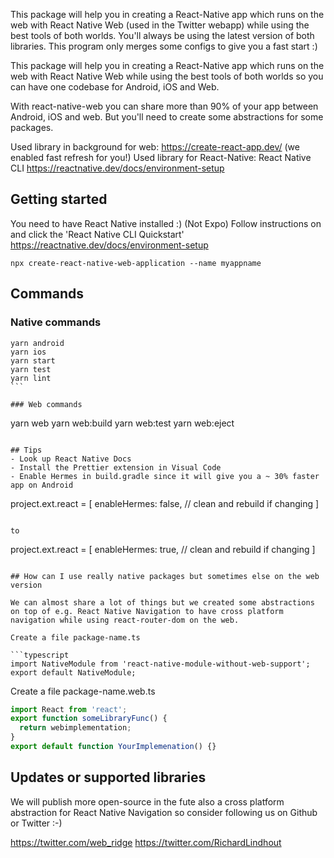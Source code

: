 This package will help you in creating a React-Native app which runs on the web with React Native Web (used in the Twitter webapp) while using the best tools of both worlds. You'll always be using the latest version of both libraries. This program only merges some configs to give you a fast start :)

This package will help you in creating a React-Native app which runs on the web with React Native Web while using the best tools of both worlds so you can have one codebase for Android, iOS and Web.

With react-native-web you can share more than 90% of your app between Android, iOS and web. But you'll need to create some abstractions for some packages.

Used library in background for web: https://create-react-app.dev/ (we enabled fast refresh for you!)
Used library for React-Native: React Native CLI https://reactnative.dev/docs/environment-setup

## Getting started

You need to have React Native installed :) (Not Expo)
Follow instructions on and click the 'React Native CLI Quickstart'
https://reactnative.dev/docs/environment-setup

```
npx create-react-native-web-application --name myappname
```

## Commands

### Native commands

````
yarn android
yarn ios
yarn start
yarn test
yarn lint
```

### Web commands

````

yarn web
yarn web:build
yarn web:test
yarn web:eject

```

## Tips
- Look up React Native Docs
- Install the Prettier extension in Visual Code
- Enable Hermes in build.gradle since it will give you a ~ 30% faster app on Android

```

project.ext.react = [
enableHermes: false, // clean and rebuild if changing
]

```

to

```

project.ext.react = [
enableHermes: true, // clean and rebuild if changing
]

````

## How can I use really native packages but sometimes else on the web version

We can almost share a lot of things but we created some abstractions on top of e.g. React Native Navigation to have cross platform navigation while using react-router-dom on the web.

Create a file package-name.ts

```typescript
import NativeModule from 'react-native-module-without-web-support';
export default NativeModule;
````

Create a file package-name.web.ts

```typescript
import React from 'react';
export function someLibraryFunc() {
  return webimplementation;
}
export default function YourImplemenation() {}
```

## Updates or supported libraries

We will publish more open-source in the fute also a cross platform abstraction for React Native Navigation so consider following us on Github or Twitter :-)

https://twitter.com/web_ridge
https://twitter.com/RichardLindhout
